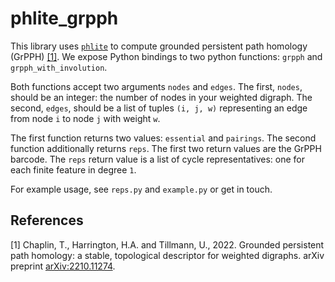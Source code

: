 # phlite_grpph

This library uses [`phlite`](https://github.com/tomchaplin/phlite) to compute grounded persistent path homology (GrPPH) [[1]](#1).
We expose Python bindings to two python functions: `grpph` and `grpph_with_involution`.

Both functions accept two arguments `nodes` and `edges`.
The first, `nodes`, should be an integer: the number of nodes in your weighted digraph.
The second, `edges`, should be a list of tuples `(i, j, w)` representing an edge from node `i` to node `j` with weight `w`.

The first function returns two values: `essential` and `pairings`.
The second function additionally returns `reps`.
The first two return values are the GrPPH barcode.
The `reps` return value is a list of cycle representatives: one for each finite feature in degree `1`.

For example usage, see `reps.py` and `example.py` or get in touch.

## References

<a id="1">[1]</a>
Chaplin, T., Harrington, H.A. and Tillmann, U., 2022.
Grounded persistent path homology: a stable, topological descriptor for weighted digraphs.
arXiv preprint [arXiv:2210.11274](https://arxiv.org/abs/2210.11274).
